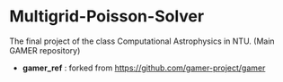 # Multigrid-Poisson-Solver
The final project of the class Computational Astrophysics in NTU. (Main GAMER repository) 

- **gamer_ref** : forked from https://github.com/gamer-project/gamer
